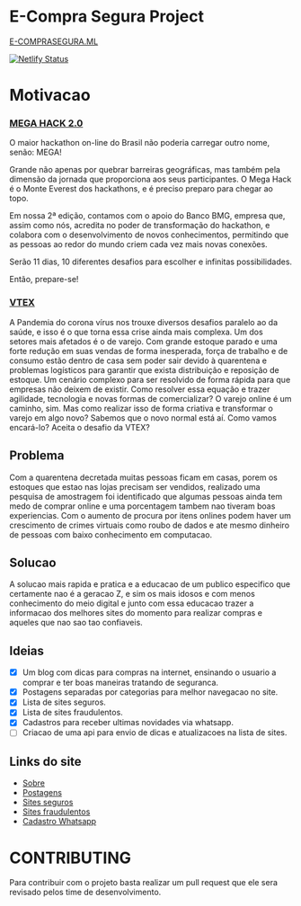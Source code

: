 # E-Compra Segura Project

[E-COMPRASEGURA.ML](https://e-comprasegura.ml/)

[![Netlify Status](https://api.netlify.com/api/v1/badges/b654c94e-08a6-4b79-b443-7837581b1d8d/deploy-status)](https://https://app.netlify.com/sites/e-comprasegura/deploys/)

# Motivacao

### [MEGA HACK 2.0](https://www.megahack.com.br/)

O maior hackathon on-line do Brasil não poderia carregar outro nome, senão: MEGA!

Grande não apenas por quebrar barreiras geográficas, mas também pela dimensão da jornada que proporciona aos seus participantes. O Mega Hack é o Monte Everest dos hackathons, e é preciso preparo para chegar ao topo.

Em nossa 2ª edição, contamos com o apoio do Banco BMG, empresa que, assim como nós, acredita no poder de transformação do hackathon, e colabora com o desenvolvimento de novos conhecimentos, permitindo que as pessoas ao redor do mundo criem cada vez mais novas conexões.

Serão 11 dias, 10 diferentes desafios para escolher e infinitas possibilidades.

Então, prepare-se!

### [VTEX](https://vtex.com/br-pt/)

A Pandemia do corona vírus nos trouxe diversos desafios paralelo ao da saúde, e isso é o
que torna essa crise ainda mais complexa.
Um dos setores mais afetados é o de varejo. Com grande estoque parado e uma forte
redução em suas vendas de forma inesperada, força de trabalho e de consumo estão dentro
de casa sem poder sair devido à quarentena e problemas logísticos para garantir que exista
distribuição e reposição de estoque. Um cenário complexo para ser resolvido de forma
rápida para que empresas não deixem de existir.
Como resolver essa equação e trazer agilidade, tecnologia e novas formas de comercializar?
O varejo online é um caminho, sim. Mas como realizar isso de forma criativa e transformar o
varejo em algo novo? Sabemos que o novo normal está aí. Como vamos encará-lo?
Aceita o desafio da VTEX?

## Problema

Com a quarentena decretada muitas pessoas ficam em casas, porem os estoques que estao nas lojas precisam ser vendidos, realizado uma pesquisa de amostragem foi identificado que algumas pessoas ainda tem medo de comprar online e uma porcentagem tambem nao tiveram boas experiencias. Com o aumento de procura por itens onlines podem haver um crescimento de crimes virtuais como roubo de dados e ate mesmo dinheiro de pessoas com baixo conhecimento em computacao.

## Solucao

A solucao mais rapida e pratica e a educacao de um publico especifico que certamente nao é a geracao Z, e sim os mais idosos e com menos conhecimento do meio digital e junto com essa educacao trazer a informacao dos melhores sites do momento para realizar compras e aqueles que nao sao tao confiaveis.

## Ideias

- [x] Um blog com dicas para compras na internet, ensinando o usuario a comprar e ter boas maneiras tratando de seguranca.
- [x] Postagens separadas por categorias para melhor navegacao no site.
- [x] Lista de sites seguros.
- [x] Lista de sites fraudulentos.
- [x] Cadastros para receber ultimas novidades via whatsapp.
- [ ] Criacao de uma api para envio de dicas e atualizacoes na lista de sites.

## Links do site

- [Sobre](https://e-comprasegura.ml/about/)
- [Postagens](https://e-comprasegura.ml/blog/)
- [Sites seguros](https://e-comprasegura.ml/securitypages/)
- [Sites fraudulentos](https://e-comprasegura.ml/falsepages/)
- [Cadastro Whatsapp](https://e-comprasegura.ml/contact/)

# CONTRIBUTING

Para contribuir com o projeto basta realizar um pull request que ele sera revisado pelos time de desenvolvimento.
